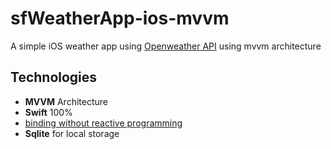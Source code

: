 # sfWeatherApp-ios-mvvm

A simple iOS weather app using [Openweather API](https://openweathermap.org/api) using mvvm architecture


## Technologies

- **MVVM** Architecture
- **Swift** 100%
- [binding without reactive programming](https://riptutorial.com/ios/example/27354/mvvm-without-reactive-programming)
- **Sqlite** for local storage

